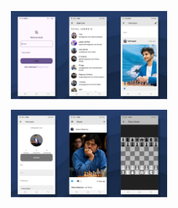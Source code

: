 <p align="center">
  <img src="assets/images/chess2.jpg" alt="Home" width="250"/>
</p>

<p align="center">
  <img src="assets/images/chess3.jpg" alt="Home" width="250"/>
</p>

